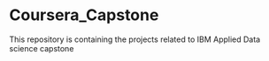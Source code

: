 # Coursera_Capstone
This repository is containing the projects related to IBM Applied Data science capstone
